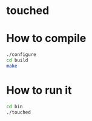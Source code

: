 touched
=======

How to compile
===
```bash
./configure
cd build
make
```

How to run it
===
```bash
cd bin
./touched
```